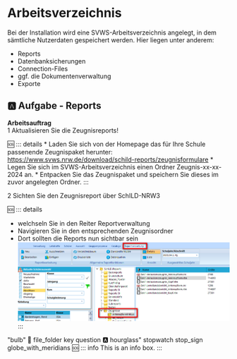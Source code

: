 # Arbeitsverzeichnis
Bei der Installation wird eine SVWS-Arbeitsverzeichnis angelegt, in dem sämtliche Nutzerdaten gespeichert werden. Hier liegen unter anderem:
* Reports
* Datenbanksicherungen
* Connection-Files
* ggf. die Dokumentenverwaltung
* Exporte

## :a: Aufgabe - Reports

**Arbeitsauftrag**\
1 Aktualisieren Sie die Zeugnisreports!

:sos:
    ::: details
    * Laden Sie sich von der Homepage das für Ihre Schule passenende Zeugnispaket herunter: https://www.svws.nrw.de/download/schild-reports/zeugnisformulare
    * Legen Sie sich im SVWS-Arbeitsverzeichnis einen Ordner Zeugnis-xx-xx-2024 an.
    * Entpacken Sie das Zeugnispaket und speichern Sie dieses im zuvor angelegten Ordner. 
    :::


2 Sichten Sie den Zeugnisreport über SchILD-NRW3

:sos:
::: details
+ welchseln Sie in den Reiter Reportverwaltung
+ Navigieren Sie in den entsprechenden Zeugnisordner
+ Dort sollten die Reports nun sichtbar sein 
![Report-Reiter](./graphics/vonS2nachS3_uebersicht_Arbeitsverzeichnis_reports.png)  
:::
     



"bulb"
:mag_right:
file_folder
key
question
:a:
hourglass"
stopwatch
stop_sign
globe_with_meridians
:sos:
::: info
This is an info box.
:::


